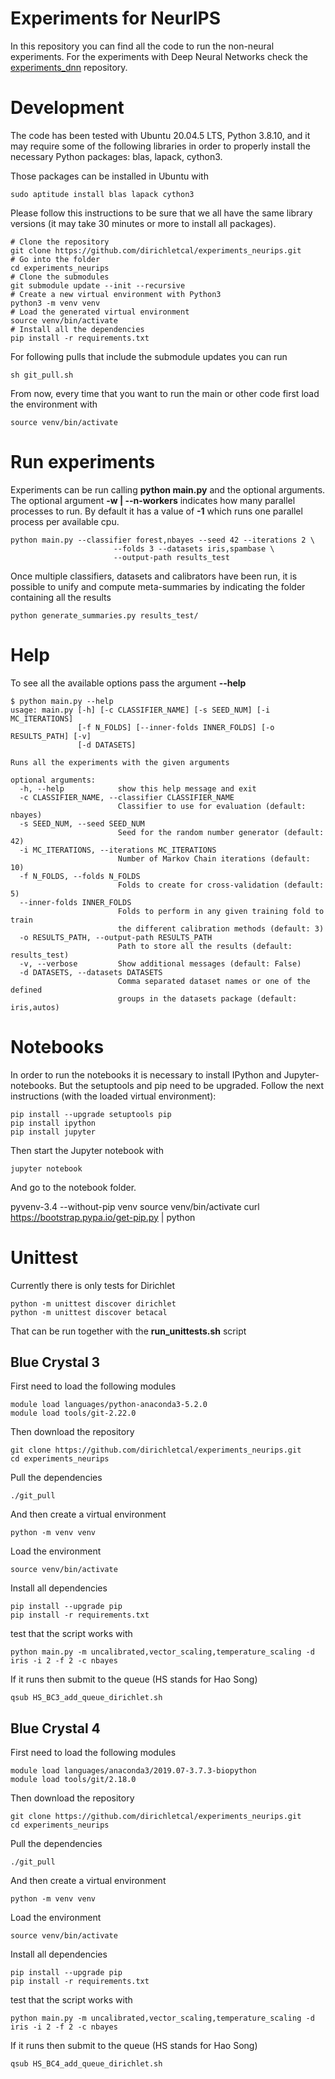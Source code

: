 # Experiments for NeurIPS

In this repository you can find all the code to run the non-neural experiments. For the experiments with Deep Neural Networks check the [experiments_dnn](https://github.com/dirichletcal/experiments_dnn) repository.

# Development

The code has been tested with Ubuntu 20.04.5 LTS, Python 3.8.10, and it may require some of the
following libraries in order to properly install the necessary Python packages:
blas, lapack, cython3.

Those packages can be installed in Ubuntu with

```
sudo aptitude install blas lapack cython3
```

Please follow this instructions to be sure that we all have the same library
versions (it may take 30 minutes or more to install all packages).

```
# Clone the repository
git clone https://github.com/dirichletcal/experiments_neurips.git
# Go into the folder
cd experiments_neurips
# Clone the submodules
git submodule update --init --recursive
# Create a new virtual environment with Python3
python3 -m venv venv
# Load the generated virtual environment
source venv/bin/activate
# Install all the dependencies
pip install -r requirements.txt
```

For following pulls that include the submodule updates you can run

```
sh git_pull.sh
```

From now, every time that you want to run the main or other code first load the
environment with

```
source venv/bin/activate
```

# Run experiments

Experiments can be run calling __python main.py__ and the optional arguments. The optional argument __-w | --n-workers__ indicates how many parallel processes to run. By default it has a value of __-1__ which runs one parallel process per available cpu.

```
python main.py --classifier forest,nbayes --seed 42 --iterations 2 \
                       --folds 3 --datasets iris,spambase \
                       --output-path results_test
```

Once multiple classifiers, datasets and calibrators have been run, it is possible to unify and compute meta-summaries by indicating the folder containing all the results

```
python generate_summaries.py results_test/
```

# Help

To see all the available options pass the argument __--help__

```
$ python main.py --help
usage: main.py [-h] [-c CLASSIFIER_NAME] [-s SEED_NUM] [-i MC_ITERATIONS]
               [-f N_FOLDS] [--inner-folds INNER_FOLDS] [-o RESULTS_PATH] [-v]
               [-d DATASETS]

Runs all the experiments with the given arguments

optional arguments:
  -h, --help            show this help message and exit
  -c CLASSIFIER_NAME, --classifier CLASSIFIER_NAME
                        Classifier to use for evaluation (default: nbayes)
  -s SEED_NUM, --seed SEED_NUM
                        Seed for the random number generator (default: 42)
  -i MC_ITERATIONS, --iterations MC_ITERATIONS
                        Number of Markov Chain iterations (default: 10)
  -f N_FOLDS, --folds N_FOLDS
                        Folds to create for cross-validation (default: 5)
  --inner-folds INNER_FOLDS
                        Folds to perform in any given training fold to train
                        the different calibration methods (default: 3)
  -o RESULTS_PATH, --output-path RESULTS_PATH
                        Path to store all the results (default: results_test)
  -v, --verbose         Show additional messages (default: False)
  -d DATASETS, --datasets DATASETS
                        Comma separated dataset names or one of the defined
                        groups in the datasets package (default: iris,autos)
```

# Notebooks

In order to run the notebooks it is necessary to install IPython and
Jupyter-notebooks. But the setuptools and pip need to be upgraded.
Follow the next instructions (with the loaded virtual environment):

```
pip install --upgrade setuptools pip
pip install ipython
pip install jupyter
```

Then start the Jupyter notebook with

```
jupyter notebook
```

And go to the notebook folder.



pyvenv-3.4 --without-pip venv
source venv/bin/activate
curl https://bootstrap.pypa.io/get-pip.py | python


# Unittest

Currently there is only tests for Dirichlet

    python -m unittest discover dirichlet
    python -m unittest discover betacal

That can be run together with the **run_unittests.sh** script

## Blue Crystal 3

First need to load the following modules

```
module load languages/python-anaconda3-5.2.0
module load tools/git-2.22.0
```

Then download the repository

```
git clone https://github.com/dirichletcal/experiments_neurips.git
cd experiments_neurips
```

Pull the dependencies

```
./git_pull
```

And then create a virtual environment

```
python -m venv venv
```

Load the environment

```
source venv/bin/activate
```

Install all dependencies

```
pip install --upgrade pip
pip install -r requirements.txt
```

test that the script works with

```
python main.py -m uncalibrated,vector_scaling,temperature_scaling -d iris -i 2 -f 2 -c nbayes
```

If it runs then submit to the queue (HS stands for Hao Song)

```
qsub HS_BC3_add_queue_dirichlet.sh
```

## Blue Crystal 4


First need to load the following modules

```
module load languages/anaconda3/2019.07-3.7.3-biopython
module load tools/git/2.18.0
```

Then download the repository

```
git clone https://github.com/dirichletcal/experiments_neurips.git
cd experiments_neurips
```

Pull the dependencies

```
./git_pull
```

And then create a virtual environment

```
python -m venv venv
```

Load the environment

```
source venv/bin/activate
```

Install all dependencies

```
pip install --upgrade pip
pip install -r requirements.txt
```

test that the script works with

```
python main.py -m uncalibrated,vector_scaling,temperature_scaling -d iris -i 2 -f 2 -c nbayes
```

If it runs then submit to the queue (HS stands for Hao Song)

```
qsub HS_BC4_add_queue_dirichlet.sh
```
